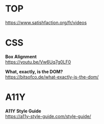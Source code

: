 # TOP

https://www.satishfaction.org/fr/videos


# CSS

**Box Alignment**  
https://youtu.be/Vw6Uq7g0LF0

**What, exactly, is the DOM?**  
https://bitsofco.de/what-exactly-is-the-dom/


# A11Y

**A11Y Style Guide**  
https://a11y-style-guide.com/style-guide/
